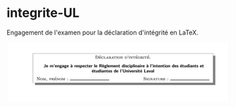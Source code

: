 
# integrite-UL

Engagement de l'examen pour la déclaration d'intégrité en LaTeX.

![Example](https://raw.githubusercontent.com/K-miy/integrite-UL/main/integrite.jpg "integrite")
